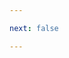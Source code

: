 ```yaml
---

next: false

---
```




<BlogInfo id="461" title="3.个人信息" author="白日梦想猿" pv=0 read_times=0 pre_cost_time="0分0秒" category="python基础" tag_list="['python基础']" create_time="2019.08.25 11:49:16" update_time="2019.08.25 11:49:16" />

```python

```



<ActionBox />
